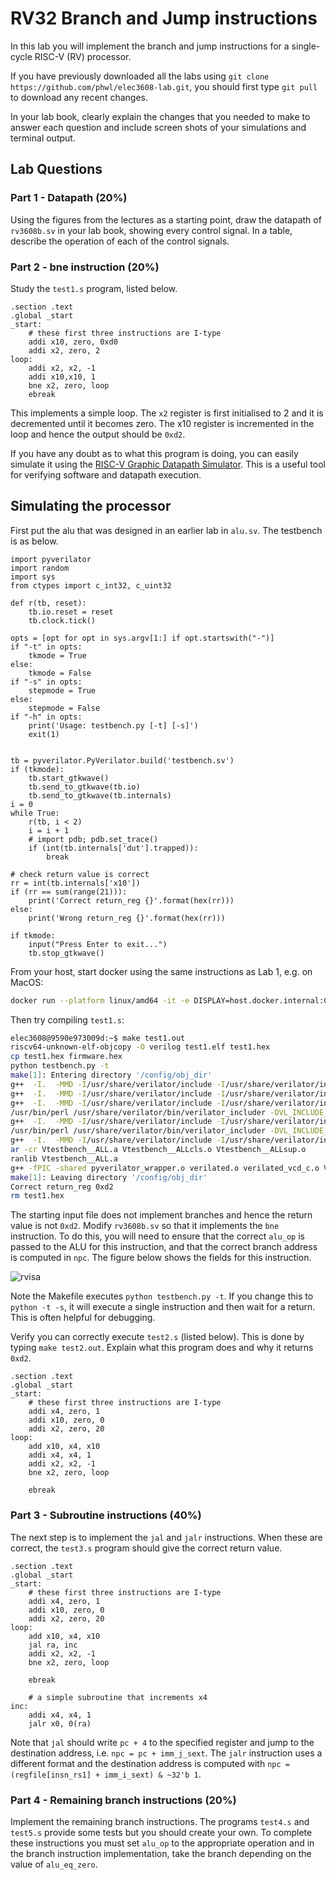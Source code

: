 # RV32 Branch and Jump instructions

In this lab you will implement the branch and jump instructions for
a single-cycle RISC-V (RV) processor.

If you have previously downloaded all the labs using ```git clone https://github.com/phwl/elec3608-lab.git```, you should first type ```git pull``` to download any recent changes.

In your lab book, clearly explain the changes that you needed to make
to answer each question and include screen shots of your simulations
and terminal output.

## Lab Questions
### Part 1 - Datapath (20%)
Using the figures from the lectures as a starting point, draw the datapath of ```rv3608b.sv``` in your lab book, showing every control signal. In a table, describe the operation of each of the control signals.

### Part 2 - bne instruction (20%) 
Study the ```test1.s``` program, listed below. 

```assembly
.section .text
.global _start
_start:
    # these first three instructions are I-type
    addi x10, zero, 0xd0
    addi x2, zero, 2
loop:
    addi x2, x2, -1
    addi x10,x10, 1
    bne x2, zero, loop
    ebreak
```
This implements a simple loop. The ```x2``` register is first initialised
to 2 and it is decremented until it becomes zero. The x10 register is
incremented in the loop and hence the output should be ```0xd2```.

If you have any doubt as to what this program is doing, you can easily
simulate it using the [RISC-V Graphic Datapath Simulator](https://jesse-r-s-hines.github.io/RISC-V-Graphical-Datapath-Simulator/). This is a useful
tool for verifying software and datapath execution.

## Simulating the processor
First put the alu that was designed in an earlier lab in ```alu.sv```.
The testbench is as below.
```python3
import pyverilator
import random
import sys
from ctypes import c_int32, c_uint32

def r(tb, reset):
    tb.io.reset = reset
    tb.clock.tick()

opts = [opt for opt in sys.argv[1:] if opt.startswith("-")]
if "-t" in opts:
    tkmode = True
else:
    tkmode = False
if "-s" in opts:
    stepmode = True
else:
    stepmode = False
if "-h" in opts:
    print('Usage: testbench.py [-t] [-s]')
    exit(1)


tb = pyverilator.PyVerilator.build('testbench.sv')
if (tkmode):
    tb.start_gtkwave()
    tb.send_to_gtkwave(tb.io)
    tb.send_to_gtkwave(tb.internals)
i = 0
while True:
    r(tb, i < 2)
    i = i + 1
    # import pdb; pdb.set_trace()
    if (int(tb.internals['dut'].trapped)):
        break

# check return value is correct
rr = int(tb.internals['x10'])
if (rr == sum(range(21))):
    print('Correct return_reg {}'.format(hex(rr))) 
else:
    print('Wrong return_reg {}'.format(hex(rr)))

if tkmode:
    input("Press Enter to exit...")
    tb.stop_gtkwave()

```
From your host, start docker using the same instructions as Lab 1, e.g. on MacOS:

```bash
docker run --platform linux/amd64 -it -e DISPLAY=host.docker.internal:0 -v `pwd`:/config phwl/elec3608-base:latest
```

Then try compiling ```test1.s```:
```bash
elec3608@9590e973009d:~$ make test1.out 
riscv64-unknown-elf-objcopy -O verilog test1.elf test1.hex
cp test1.hex firmware.hex
python testbench.py -t
make[1]: Entering directory '/config/obj_dir'
g++  -I.  -MMD -I/usr/share/verilator/include -I/usr/share/verilator/include/vltstd -DVM_COVERAGE=0 -DVM_SC=0 -DVM_TRACE=1 -faligned-new -fcf-protection=none -Wno-bool-operation -Wno-sign-compare -Wno-uninitialized -Wno-unused-but-set-variable -Wno-unused-parameter -Wno-unused-variable -Wno-shadow     -fPIC -shared --std=c++11 -DVL_USER_FINISH   -c -o pyverilator_wrapper.o ../obj_dir/pyverilator_wrapper.cpp
g++  -I.  -MMD -I/usr/share/verilator/include -I/usr/share/verilator/include/vltstd -DVM_COVERAGE=0 -DVM_SC=0 -DVM_TRACE=1 -faligned-new -fcf-protection=none -Wno-bool-operation -Wno-sign-compare -Wno-uninitialized -Wno-unused-but-set-variable -Wno-unused-parameter -Wno-unused-variable -Wno-shadow     -fPIC -shared --std=c++11 -DVL_USER_FINISH   -c -o verilated.o /usr/share/verilator/include/verilated.cpp
g++  -I.  -MMD -I/usr/share/verilator/include -I/usr/share/verilator/include/vltstd -DVM_COVERAGE=0 -DVM_SC=0 -DVM_TRACE=1 -faligned-new -fcf-protection=none -Wno-bool-operation -Wno-sign-compare -Wno-uninitialized -Wno-unused-but-set-variable -Wno-unused-parameter -Wno-unused-variable -Wno-shadow     -fPIC -shared --std=c++11 -DVL_USER_FINISH   -c -o verilated_vcd_c.o /usr/share/verilator/include/verilated_vcd_c.cpp
/usr/bin/perl /usr/share/verilator/bin/verilator_includer -DVL_INCLUDE_OPT=include Vtestbench.cpp > Vtestbench__ALLcls.cpp
g++  -I.  -MMD -I/usr/share/verilator/include -I/usr/share/verilator/include/vltstd -DVM_COVERAGE=0 -DVM_SC=0 -DVM_TRACE=1 -faligned-new -fcf-protection=none -Wno-bool-operation -Wno-sign-compare -Wno-uninitialized -Wno-unused-but-set-variable -Wno-unused-parameter -Wno-unused-variable -Wno-shadow     -fPIC -shared --std=c++11 -DVL_USER_FINISH   -c -o Vtestbench__ALLcls.o Vtestbench__ALLcls.cpp
/usr/bin/perl /usr/share/verilator/bin/verilator_includer -DVL_INCLUDE_OPT=include Vtestbench__Trace.cpp Vtestbench__Syms.cpp Vtestbench__Trace__Slow.cpp > Vtestbench__ALLsup.cpp
g++  -I.  -MMD -I/usr/share/verilator/include -I/usr/share/verilator/include/vltstd -DVM_COVERAGE=0 -DVM_SC=0 -DVM_TRACE=1 -faligned-new -fcf-protection=none -Wno-bool-operation -Wno-sign-compare -Wno-uninitialized -Wno-unused-but-set-variable -Wno-unused-parameter -Wno-unused-variable -Wno-shadow     -fPIC -shared --std=c++11 -DVL_USER_FINISH   -c -o Vtestbench__ALLsup.o Vtestbench__ALLsup.cpp
ar -cr Vtestbench__ALL.a Vtestbench__ALLcls.o Vtestbench__ALLsup.o
ranlib Vtestbench__ALL.a
g++ -fPIC -shared pyverilator_wrapper.o verilated.o verilated_vcd_c.o Vtestbench__ALL.a    -o Vtestbench -lm -lstdc++ 
make[1]: Leaving directory '/config/obj_dir'
Correct return_reg 0xd2
rm test1.hex
```

The starting input file does not implement branches and hence the
return value is not ```0xd2```.  Modify ```rv3608b.sv``` so that
it implements the ```bne``` instruction. To do this, you will need to
ensure that the correct ```alu_op``` is passed to the ALU for this
instruction, and that the correct branch address is computed in 
```npc```. The figure below shows the fields for this instruction.

![rvisa](rvisa.png "rvisa")

Note the Makefile executes ```python testbench.py -t```. If you change this to ```python -t -s```, it will execute a single instruction and then wait for a return. This is often helpful for debugging.

Verify you can correctly execute ```test2.s``` (listed below). This is done by
typing ```make test2.out```. Explain what this program does and
why it returns ```0xd2```.

```assembly
.section .text
.global _start
_start:
    # these first three instructions are I-type
    addi x4, zero, 1
    addi x10, zero, 0
    addi x2, zero, 20
loop:
    add x10, x4, x10
    addi x4, x4, 1
    addi x2, x2, -1
    bne x2, zero, loop
    
    ebreak
```

### Part 3 - Subroutine instructions (40%) 
The next step is to implement the ```jal``` and ```jalr``` instructions.
When these are correct, the ```test3.s``` program should give the 
correct return value.
```assembly
.section .text
.global _start
_start:
    # these first three instructions are I-type
    addi x4, zero, 1
    addi x10, zero, 0
    addi x2, zero, 20
loop:
    add x10, x4, x10
    jal ra, inc
    addi x2, x2, -1
    bne x2, zero, loop

    ebreak

    # a simple subroutine that increments x4
inc:    
    addi x4, x4, 1
    jalr x0, 0(ra)
```

Note that ```jal``` should write ```pc + 4``` to the specified register
and jump to the destination address, i.e. ```npc = pc + imm_j_sext```. 
The ```jalr``` instruction uses a different format and the
destination address is computed with ```npc = (regfile[insn_rs1] + imm_i_sext) & ~32'b 1```.

### Part 4 - Remaining branch instructions (20%) 
Implement the remaining branch instructions. The programs ```test4.s```
and ```test5.s``` provide some tests but you should create your
own. To complete these instructions you must set ```alu_op``` 
to the appropriate operation and in the branch instruction implementation,
take the branch depending on the value of ```alu_eq_zero```. 
